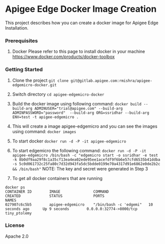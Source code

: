 # Apigee Edge Docker Image Creation
This project describes how you can create a docker image for Apigee Edge Installation.

### Prerequisites
1. Docker
Please refer to this page to install docker in your machine
https://www.docker.com/products/docker-toolbox

### Getting Started
1. Clone the project
```git clone git@gitlab.apigee.com:rmishra/apigee-edgemicro-docker.git```
2. Switch directory
```cd apigee-edgemicro-docker```
3. Build the docker image using following command:
```docker build --build-arg ADMINUSER="trial@apigee.com" --build-arg ADMINPASSWORD="password"  --build-arg ORG=ssridhar --build-arg ENV=test -t apigee-edgemicro .```
4. This will create a image apigee-edgemicro and you can see the images using command:
```docker images```
5. To start docker
```docker run -d -P -it apigee-edgemicro```
6. To start edgemicro the following command:
```docker run -d -P -it apigee-edgemicro /bin/bash -c "edgemicro start -o ssridhar -e test -k 8b0df9aa29f8c1a35cf13ea4ea02ede95ee1acefdf9f6b6e57cfd6535b41ddba -s 5c0d061732c25fa80c7d32d943fa5dc5bdde0199e70a4317d91e6862e0de2b2c && /bin/bash"```
NOTE: The key and secret were generated in Step 3

7. To get all docker containers that are running
```
docker ps
CONTAINER ID        IMAGE               COMMAND                  CREATED             STATUS              PORTS                     NAMES
027907c6c5b5        apigee-edgemicro    "/bin/bash -c 'edgemi"   10 seconds ago      Up 9 seconds        0.0.0.0:32774->8000/tcp   tiny_ptolemy
```

### License
Apache 2.0
